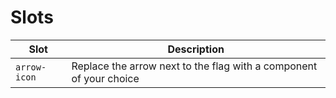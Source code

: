 # Slots
  | Slot | Description |
  | ---- | ----------- |
  | `arrow-icon` | Replace the arrow next to the flag with a component of your choice |
